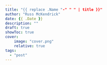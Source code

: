 ```yaml
---
title: "{{ replace .Name "-" " " | title }}"
author: "Russ McKendrick"
date: {{ .Date }}
description: ""
draft: true
showToc: true
cover:
    image: "cover.png"
    relative: true
tags:
  - "post"
---
```

